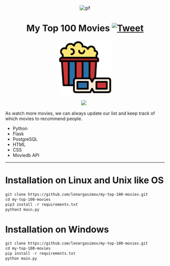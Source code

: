 <p align="center">
    <img width="" src="https://media.giphy.com/media/L3ERvA6jWCd0qO4NdX/giphy.gif" align="center" alt="gif" />
</p>

<p align="center">
<h1 align="center">My Top 100 Movies 
    <a href="https://img.shields.io/twitter/url/http/shields.io.svg?style=social)](https://twitter.com/intent/tweet?&url=https://github.com/lenargasimov/my-top-100-movies&via=lenargasimov&hashtags=python,developers">
      <img alt="Tweet" src="https://img.shields.io/twitter/url/http/shields.io.svg?style=social" />
    </a>
</h1>
</p>

<p align="center">
    <img src="images/movie.png" width="175px" alt=""> 
</p>

<p align="center">
    <img src="https://img.shields.io/github/last-commit/lenargasimov/my-top-100-movies?style=plastic">
    <img src="https://img.shields.io/github/forks/lenargasimov/my-top-100-movies.svg" alt="">
    <img src="https://img.shields.io/github/stars/lenargasimov/my-top-100-movies.svg" alt="">
</p>

[//]: # (![screen_shot_top_movie_website]&#40;screen_shot_top_movie_website.png&#41;)
As watch more movies, we can always update our list and keep track of which movies to recommend people.

- Python
- Flask
- PostgreSQL
- HTML
- CSS
- Moviedb API

---

# Installation on Linux and Unix like OS

```
git clone https://github.com/lenargasimov/my-top-100-movies.git
cd my-top-100-movies
pip3 install -r requirements.txt 
python3 main.py
```

# Installation on Windows

```
git clone https://github.com/lenargasimov/my-top-100-movies.git
cd my-top-100-movies
pip install -r requirements.txt 
python main.py
```